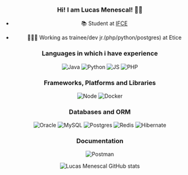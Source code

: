<center>

### Hi! I am Lucas Menescal!  👋🤖
 - 📚 Student at [IFCE](https://ifce.edu.br/)

 - 🧑🏻‍💻 Working as trainee/dev jr.(php/python/postgres) at Etice


### Languages in which i have experience
![Java](https://img.shields.io/badge/Java-ED8B00?style=flat&logo=java&logoColor=white) ![Python](https://img.shields.io/badge/Python-14354C?style=flat&logo=python&logoColor=white) ![JS](https://img.shields.io/badge/JavaScript-323330?style=flat&logo=javascript&logoColor=F7DF1E) ![PHP](https://img.shields.io/badge/PHP-777BB4?style=flat&logo=php&logoColor=white)


### Frameworks, Platforms and Libraries
![Node](https://img.shields.io/badge/Node.js-43853D?style=flat&logo=node.js&logoColor=white) ![Docker](https://img.shields.io/badge/docker-%230db7ed.svg?style=flat&logo=docker&logoColor=white) 

### Databases and ORM
![Oracle](https://img.shields.io/badge/Oracle-F80000?style=flat&logo=oracle&logoColor=white) ![MySQL](https://img.shields.io/badge/MySQL-005C84?style=flat&logo=mysql&logoColor=white) ![Postgres](https://img.shields.io/badge/postgres-%23316192.svg?style=flat&logo=postgresql&logoColor=white) ![Redis](https://img.shields.io/badge/redis-%23DD0031.svg?style=flat&logo=redis&logoColor=white) ![Hibernate](https://img.shields.io/badge/Hibernate-59666C?style=flat&logo=Hibernate&logoColor=white)

### Documentation 
![Postman](https://img.shields.io/badge/Postman-FF6C37?style=flat&logo=postman&logoColor=white)





![Lucas Menescal GitHub stats](https://github-readme-stats.vercel.app/api?username=lucasmenescal&show_icons=true&theme=radical)

</center>

